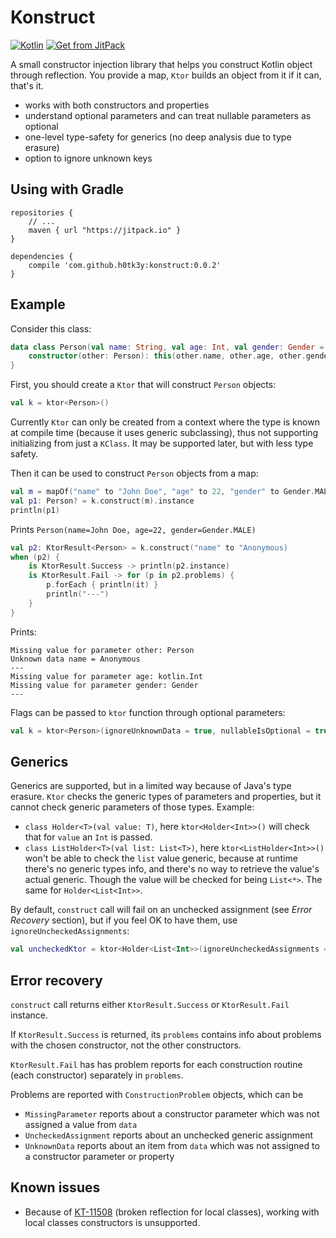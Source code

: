 # Konstruct
[![Kotlin](https://img.shields.io/badge/kotlin-1.0.1-blue.svg)](http://kotlinlang.org)
[![Get from JitPack](https://jitpack.io/v/h0tk3y/konstruct.svg)](https://jitpack.io/#h0tk3y/konstruct)

A small constructor injection library that helps you construct Kotlin object through reflection.
You provide a map, `Ktor` builds an object from it if it can, that's it.

* works with both constructors and properties
* understand optional parameters and can treat nullable parameters as optional
* one-level type-safety for generics (no deep analysis due to type erasure)
* option to ignore unknown keys

Using with Gradle
---
 
    repositories {
        // ...
        maven { url "https://jitpack.io" }
    }
    
    dependencies {
        compile 'com.github.h0tk3y:konstruct:0.0.2'
    }

Example
---
Consider this class:
```kotlin
data class Person(val name: String, val age: Int, val gender: Gender = Gender.NOT_SPECIFIED) {
    constructor(other: Person): this(other.name, other.age, other.gender)
}
```

First, you should create a `Ktor` that will construct `Person` objects:
```kotlin
val k = ktor<Person>()
```
Currently `Ktor` can only be created from a context where the type is known at compile time (because it uses generic subclassing), thus not supporting initializing from just a `KClass`. It may be supported later, but with less type safety.

Then it can be used to construct `Person` objects from a map:
```kotlin
val m = mapOf("name" to "John Doe", "age" to 22, "gender" to Gender.MALE)
val p1: Person? = k.construct(m).instance
println(p1)
```
Prints `Person(name=John Doe, age=22, gender=Gender.MALE)`

```kotlin
val p2: KtorResult<Person> = k.construct("name" to "Anonymous)
when (p2) {
    is KtorResult.Success -> println(p2.instance)
    is KtorResult.Fail -> for (p in p2.problems) {
        p.forEach { println(it) }
        println("---")
    }
}
```
Prints:
```
Missing value for parameter other: Person
Unknown data name = Anonymous
---
Missing value for parameter age: kotlin.Int
Missing value for parameter gender: Gender
---
```

Flags can be passed to `ktor` function through optional parameters:
```kotlin
val k = ktor<Person>(ignoreUnknownData = true, nullableIsOptional = true, ignoreUncheckedAssignments = true)
```

Generics
---
Generics are supported, but in a limited way because of Java's type erasure. `Ktor` checks the generic types of parameters and properties, but it cannot check generic parameters of those types. Example:

* `class Holder<T>(val value: T)`, here `ktor<Holder<Int>>()` will check that for `value` an `Int` is passed.
* `class ListHolder<T>(val list: List<T>)`, here `ktor<ListHolder<Int>>()` won't be able to check the `list` value generic, because at runtime there's no generic types info, and there's no way to retrieve the value's actual generic. Though the value will be checked for being `List<*>`. The same for `Holder<List<Int>>`.

By default, `construct` call will fail on an unchecked assignment (see *Error Recovery* section), but if you feel OK to have them, use `ignoreUncheckedAssignments`:
```kotlin
val uncheckedKtor = ktor<Holder<List<Int>>(ignoreUncheckedAssignments = true)
```

Error recovery
---
`construct` call returns either `KtorResult.Success` or `KtorResult.Fail` instance.

If `KtorResult.Success` is returned, its `problems` contains info about problems with the chosen constructor, not the other constructors.

`KtorResult.Fail` has has problem reports for each construction routine (each constructor) separately in `problems`.

Problems are reported with `ConstructionProblem` objects, which can be 
* `MissingParameter` reports about a constructor parameter which was not assigned a value from `data`
* `UncheckedAssignment` reports about an unchecked generic assignment
* `UnknownData` reports about an item from `data` which was not assigned to a constructor parameter or property

Known issues
---
* Because of [KT-11508](https://youtrack.jetbrains.com/issue/KT-11508) (broken reflection for local classes), working with local classes constructors is unsupported.
